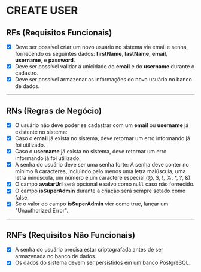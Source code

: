 # CREATE USER

## RFs (Requisitos Funcionais)  

- [x] Deve ser possível criar um novo usuário no sistema via email e senha, fornecendo os seguintes dados: **firstName**, **lastName**, **email**, **username**, e **password**.
- [x] Deve ser possível validar a unicidade do **email** e do **username** durante o cadastro.  
- [x] Deve ser possível armazenar as informações do novo usuário no banco de dados.  

---

## RNs (Regras de Negócio)

- [x] O usuário não deve poder se cadastrar com um **email** ou **username** já existente no sistema:  
- [x] Caso o **email** já exista no sistema, deve retornar um erro informando já foi utilizado.  
- [x] Caso o **username** já exista no sistema, deve retornar um erro informando já foi utilizado.  
- [x] A senha do usuário deve ser uma senha forte: A senha deve conter no mínimo 8 caracteres, incluindo pelo menos uma letra maiúscula, uma letra minúscula, um número e um caractere especial (@, $, !, %, *, ?, &).  
- [x] O campo **avatarUrl** será opcional e salvo como `null` caso não fornecido.
- [x] O campo **isSuperAdmin** durante a criação será sempre setado como false.
- [x] Se o valor do campo **isSuperAdmin** vier como true, lançar um "Unauthorized Error".

---

## RNFs (Requisitos Não Funcionais)

- [x] A senha do usuário precisa estar criptografada antes de ser armazenada no banco de dados.  
- [x] Os dados do sistema devem ser persistidos em um banco PostgreSQL.
